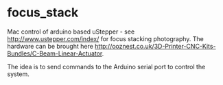 # focus_stack

Mac control of arduino based uStepper - see http://www.ustepper.com/index/ for focus stacking photography.
The hardware can be brought here http://ooznest.co.uk/3D-Printer-CNC-Kits-Bundles/C-Beam-Linear-Actuator.

The idea is to send commands to the Arduino serial port to control the system.
